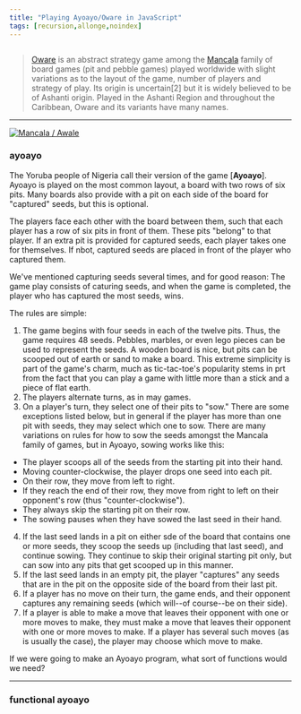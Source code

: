 ```yaml
---
title: "Playing Ayoayo/Oware in JavaScript"
tags: [recursion,allonge,noindex]
---
```


[![]()](https://www.flickr.com/photos/candiedwomanire/104320826)

> [Oware] is an abstract strategy game among the [Mancala] family of board games (pit and pebble games) played worldwide with slight variations as to the layout of the game, number of players and strategy of play. Its origin is uncertain[2] but it is widely believed to be of Ashanti origin. Played in the Ashanti Region and throughout the Caribbean, Oware and its variants have many names.

[Oware]: https://en.wikipedia.org/wiki/Oware
[Mancala]: https://en.wikipedia.org/wiki/Mancala

---

[![Mancala / Awale](https://www.flickr.com/photos/elpadawan/8479297425)](https://www.flickr.com/photos/elpadawan/8479297425/)

### ayoayo

The Yoruba people of Nigeria call their version of the game [**Ayoayo**]. Ayoayo is played on the most common layout, a board with two rows of six pits. Many boards also provide with a pit on each side of the board for "captured" seeds, but this is optional.

[Ayoayo]: https://en.wikipedia.org/wiki/Ayoayo

The players face each other with the board between them, such that each player has a row of six pits in front of them. These pits "belong" to that player. If an extra pit is provided for captured seeds, each player takes one for themselves. If nbot, captured seeds are placed in front of the player who captured them.

We've mentioned capturing seeds several times, and for good reason: The game play consists of caturing seeds, and when the game is completed, the player who has captured the most seeds, wins.

The rules are simple:

1. The game begins with four seeds in each of the twelve pits. Thus, the game requires 48 seeds. Pebbles, marbles, or even lego pieces can be used to represent the seeds. A wooden board is nice, but pits can be scooped out of earth or sand to make a board. This extreme simplicity is part of the game's charm, much as tic-tac-toe's popularity stems in prt from the fact that you can play a game with little more than a stick and a piece of flat earth.
2. The players alternate turns, as in may games.
3. On a player's turn, they select one of their pits to "sow." There are some exceptions listed below, but in general if the player has more than one pit with seeds, they may select which one to sow. There are many variations on rules for how to sow the seeds amongst the Mancala family of games, but in Ayoayo, sowing works like this:
  - The player scoops all of the seeds from the starting pit into their hand.
  - Moving counter-clockwise, the player drops one seed into each pit.
  - On their row, they move from left to right.
  - If they reach the end of their row, they move from right to left on their opponent's row (thus "counter-clockwise").
  - They always skip the starting pit on their row.
  - The sowing pauses when they have sowed the last seed in their hand.
4. If the last seed lands in a pit on either sde of the board that contains one or more seeds, they scoop the seeds up (including that last seed), and continue sowing. They continue to skip their original starting pit only, but can sow into any pits that get scooped up in this manner.
5. If the last seed lands in an empty pit, the player "captures" any seeds that are in the pit on the opposite side of the board from their last pit.
6. If a player has no move on their turn, the game ends, and their opponent captures any remaining seeds (which will--of course--be on their side).
7. If a player is able to make a move that leaves their opponent with one or more moves to make, they must make a move that leaves their opponent with one or more moves to make. If a player has several such moves (as is usually the case), the player may choose which move to make.

If we were going to make an Ayoayo program, what sort of functions would we need?

---

### functional ayoayo

[ja]: https://leanpub.com/javascriptallongesix

